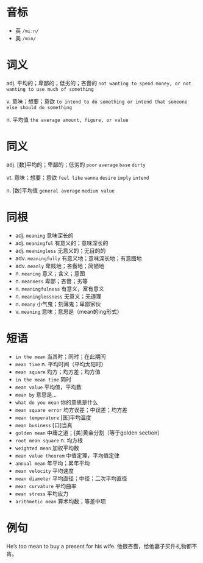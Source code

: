 # 音标

- 英 `/miːn/`
- 美 `/min/`

# 词义

adj. 平均的；卑鄙的；低劣的；吝啬的
`not wanting to spend money, or not wanting to use much of something`

v. 意味；想要；意欲
`to intend to do something or intend that someone else should do something`

n. 平均值
`the average amount, figure, or value`

# 同义

adj. [数]平均的；卑鄙的；低劣的
`poor` `average` `base` `dirty`

vt. 意味；想要；意欲
`feel like` `wanna` `desire` `imply` `intend`

n. [数]平均值
`general average` `medium value`

# 同根

- adj. `meaning` 意味深长的
- adj. `meaningful` 有意义的；意味深长的
- adj. `meaningless` 无意义的；无目的的
- adv. `meaningfully` 有意义地；意味深长地；有意图地
- adv. `meanly` 卑贱地；吝啬地；简陋地
- n. `meaning` 意义；含义；意图
- n. `meanness` 卑鄙；吝啬；劣等
- n. `meaningfulness` 有意义，富有意义
- n. `meaninglessness` 无意义；无道理
- n. `meany` 小气鬼；刻薄鬼；卑鄙家伙
- v. `meaning` 意味；意思是（mean的ing形式）

# 短语

- `in the mean` 当其时；同时；在此期间
- `mean time` n. 平均时间（平均太阳时）
- `mean square` 均方；均方差；均方值
- `in the mean time` 同时
- `mean value` 平均值，平均数
- `mean by` 意思是…
- `what do you mean` 你的意思是什么
- `mean square error` 均方误差；中误差；均方差
- `mean temperature` [医]平均温度
- `mean business` [口]当真
- `golden mean` 中庸之道；[美]黄金分割（等于golden section）
- `root mean square` n. 均方根
- `weighted mean` 加权平均数
- `mean value theorem` 中值定理，平均值定律
- `annual mean` 年平均；累年平均
- `mean velocity` 平均速度
- `mean diameter` 平均直径；中径；二次平均直径
- `mean curvature` 平均曲率
- `mean stress` 平均应力
- `arithmetic mean` 算术均数；等差中项

# 例句

He’s too mean to buy a present for his wife.
他很吝啬，给他妻子买件礼物都不肯。


